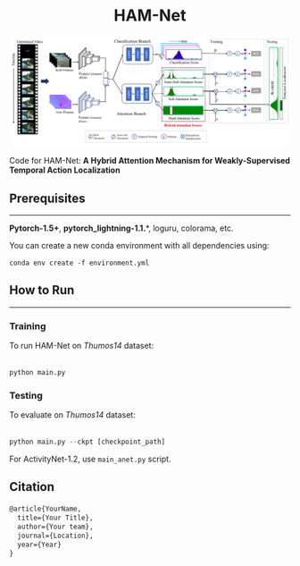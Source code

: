 <div align="center">    

# HAM-Net

<p align="center">
  <img src="data/hamnet_model.png" width="600">
</p>


</div>


Code for HAM-Net: **A Hybrid Attention Mechanism for Weakly-Supervised Temporal Action Localization**


## Prerequisites
---

**Pytorch-1.5+**, **pytorch_lightning-1.1.***, loguru, colorama, etc.

You can create a new conda environment with all dependencies using:
```
conda env create -f environment.yml
```

## How to Run
---

### Training

To run HAM-Net on *Thumos14* dataset:

```python

python main.py
```

### Testing

To evaluate on *Thumos14* dataset:

```python

python main.py --ckpt [checkpoint_path]
```

For ActivityNet-1.2, use `main_anet.py` script.


## Citation
```
@article{YourName,
  title={Your Title},
  author={Your team},
  journal={Location},
  year={Year}
}
``` 
